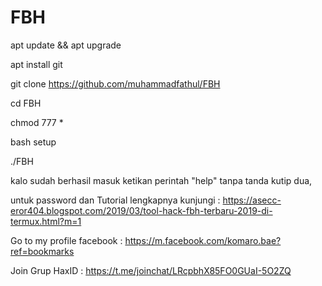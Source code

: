 # FBH

apt update && apt upgrade

apt install git

git clone https://github.com/muhammadfathul/FBH

cd FBH

chmod 777 *

bash setup

./FBH

kalo sudah berhasil masuk ketikan perintah
"help" tanpa tanda kutip dua,



untuk password dan Tutorial lengkapnya kunjungi :
https://asecc-eror404.blogspot.com/2019/03/tool-hack-fbh-terbaru-2019-di-termux.html?m=1

Go to my profile facebook : https://m.facebook.com/komaro.bae?ref=bookmarks

Join Grup HaxID : https://t.me/joinchat/LRcpbhX85FO0GUaI-5O2ZQ
